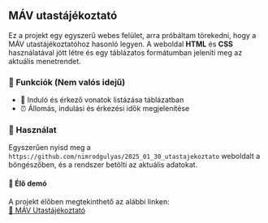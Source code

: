 ## MÁV utastájékoztató

Ez a projekt egy egyszerű webes felület, arra próbáltam törekedni, hogy a MÁV utastájékoztatóhoz hasonló legyen. A weboldal **HTML** és **CSS** használatával jött létre és egy táblázatos formátumban jeleníti meg az aktuális menetrendet.



### 🤖 Funkciók (Nem valós idejű)
- 🚉 Induló és érkező vonatok listázása táblázatban
- ⏰ Állomás, indulási és érkezési idők megjelenítése

### 🚀 Használat
Egyszerűen nyisd meg a `https://github.com/nimrodgulyas/2025_01_30_utastajekoztato` weboldalt a böngészőben, és a rendszer betölti az aktuális adatokat.
#### 🍰 Élő demó

A projekt élőben megtekinthető az alábbi linken:  
[🔗 MÁV Utastájékoztató](https://github.com/nimrodgulyas/2025_01_30_utastajekoztato/)
